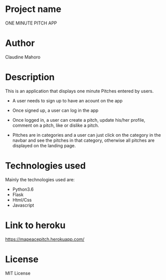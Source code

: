 # Project name
ONE MINUTE PITCH APP

# Author
Claudine Mahoro

# Description

This is an application that displays one minute Pitches entered by users.
* A user needs to sign up to have an acount on the app
* Once signed up, a user can log in the app
* Once logged in, a user can create a pitch, update his/her profile, comment on a pitch, like or dislike a pitch.

* Pitches are in categories and a user can just click on the category in the navbar and see the pitches in that category, otherwise all pitches are displayed on the landing page. 


# Technologies used
Mainly the technologies used are:
* Python3.6
* Flask
* Html/Css
* Javascript

# Link to heroku

https://mapeacepitch.herokuapp.com/

# License
MIT License

